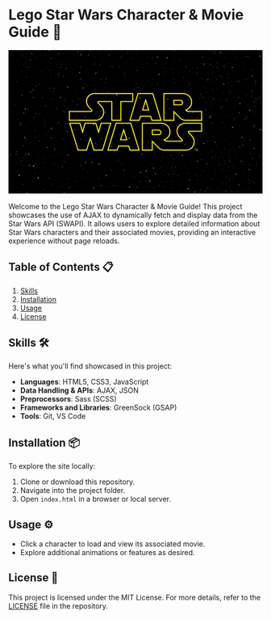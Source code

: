 # Lego Star Wars Character & Movie Guide 🧱

![Readme Photo](/images/readme.webp)

Welcome to the Lego Star Wars Character & Movie Guide! This project showcases the use of AJAX to dynamically fetch and display data from the Star Wars API (SWAPI). It allows users to explore detailed information about Star Wars characters and their associated movies, providing an interactive experience without page reloads.


## Table of Contents 📋
1. [Skills](#skills)
2. [Installation](#installation)
3. [Usage](#usage)
4. [License](#license)


## Skills 🛠️ <a name="skills"></a>

Here's what you'll find showcased in this project:

- **Languages**: HTML5, CSS3, JavaScript
- **Data Handling & APIs**: AJAX, JSON
- **Preprocessors**: Sass (SCSS)
- **Frameworks and Libraries**: GreenSock (GSAP)
- **Tools**: Git, VS Code


## Installation 📦 <a name="installation"></a>

To explore the site locally:

1. Clone or download this repository.  
2. Navigate into the project folder.  
3. Open `index.html` in a browser or local server.


## Usage ⚙️ <a name="usage"></a>
- Click a character to load and view its associated movie.
- Explore additional animations or features as desired.


## License 📄 <a name="license"></a>

This project is licensed under the MIT License. For more details, refer to the [LICENSE](LICENSE) file in the repository.
